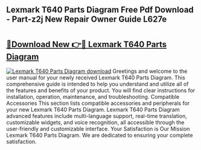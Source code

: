 ## Lexmark T640 Parts Diagram Free Pdf Download - Part-z2j New Repair Owner Guide L627e

# <h2><a href="http://dfmdhv.blite.top/?on=Lexmark+T640+Parts+Diagram">🔗Download New 👉🔴 Lexmark T640 Parts Diagram</a></h2>

[![Lexmark T640 Parts Diagram download](https://i.imgur.com/lujVjoI.png)](http://dfmdhv.blite.top/?on=Lexmark+T640+Parts+Diagram)
Greetings and welcome to the user manual for your newly received Lexmark T640 Parts Diagram. This comprehensive guide is intended to help you understand and utilize all of the features and benefits of your product. You will find clear instructions for installation, operation, maintenance, and troubleshooting. Compatible Accessories This section lists compatible accessories and peripherals for your new Lexmark T640 Parts Diagram. Lexmark T640 Parts Diagram advanced features include multi-language support, real-time translation, customizable widgets, and voice recognition, all accessible through the user-friendly and customizable interface. Your Satisfaction is Our Mission Lexmark T640 Parts Diagram. We are dedicated to ensuring your complete satisfaction.
